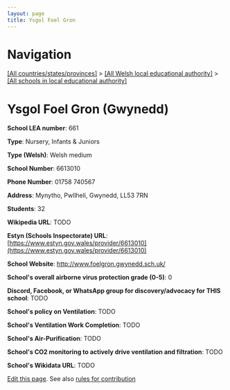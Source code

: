 ```yaml
---
layout: page
title: Ysgol Foel Gron
---
```

# Navigation

[[All countries/states/provinces]](../../..) > [[All Welsh local educational authority]](../..) > [[All schools in local educational authority]](..)

# Ysgol Foel Gron (Gwynedd)

**School LEA number**: 661

**Type**: Nursery, Infants & Juniors

**Type (Welsh)**: Welsh medium

**School Number**: 6613010

**Phone Number**: 01758 740567

**Address**: Mynytho, Pwllheli, Gwynedd, LL53 7RN

**Students**: 32

**Wikipedia URL**: TODO

**Estyn (Schools Inspectorate) URL**: [https://www.estyn.gov.wales/provider/6613010](https://www.estyn.gov.wales/provider/6613010)

**School Website**: http://www.foelgron.gwynedd.sch.uk/

**School's overall airborne virus protection grade (0-5)**: 0

**Discord, Facebook, or WhatsApp group for discovery/advocacy for THIS school**: TODO

**School's policy on Ventilation**: TODO

**School's Ventilation Work Completion**: TODO

**School's Air-Purification**: TODO

**School's CO2 monitoring to actively drive ventilation and filtration**: TODO

**School's Wikidata URL**: TODO




[Edit this page](https://github.com/VentilationProject/Wales/edit/prif/./Gwynedd/Ysgol_Foel_Gron.md). See also [rules for contribution](../../../contribution-rules/)